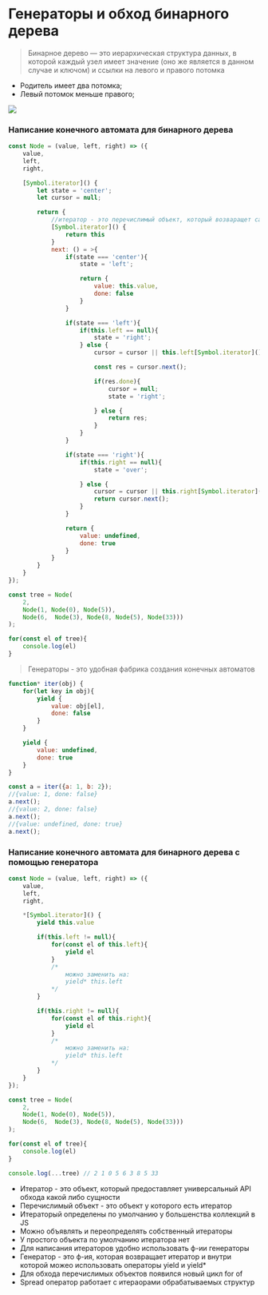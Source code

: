 # Генераторы и обход бинарного дерева

> Бинарное дерево — это иерархическая структура данных, в которой каждый узел имеет значение (оно же является в данном случае и ключом) и ссылки на левого и правого потомка

- Родитель имеет два потомка;
- Левый потомок меньше правого;

![](https://habrastorage.org/r/w1560/files/772/ac8/a1e/772ac8a1ed9c4abb862c036a2113a196.png)

### Написание конечного автомата для бинарного дерева
```javascript
const Node = (value, left, right) => ({
	value, 
	left,
	right,

	[Symbol.iterator]() {
		let state = 'center';
		let cursor = null;

		return {
			//итератор - это перечислимый объект, который возваращет сам себя
			[Symbol.iterator]() {
				return this
			}
			next: () = >{
				if(state === 'center'){
					state = 'left';

					return {
						value: this.value,
						done: false
					}
				}

				if(state === 'left'){
					if(this.left == null){
						state = 'right';
					} else {
						cursor = cursor || this.left[Symbol.iterator]();

						const res = cursor.next();

						if(res.done){
							cursor = null;
							state = 'right';

						} else {
							return res;
						}
					}
				}

				if(state === 'right'){
					if(this.right == null){
						state = 'over';

					} else {
						cursor = cursor || this.right[Symbol.iterator]()
						return cursor.next();
					}
				}

				return {
					value: undefined,
					done: true
				}
			}
		}
	}
});

const tree = Node(
	2,
	Node(1, Node(0), Node(5)),
	Node(6,  Node(3), Node(8, Node(5), Node(33)))
);

for(const el of tree){
	console.log(el)
}
```

> Генераторы - это удобная фабрика создания конечных автоматов

```javascript
function* iter(obj) {
	for(let key in obj){
		yield {
			value: obj[el],
			done: false
		}
	}

	yield {
		value: undefined,
		done: true
	}
}

const a = iter({a: 1, b: 2});
//{value: 1, done: false}
a.next();
//{value: 2, done: false}
a.next();
//{value: undefined, done: true}
a.next();
```

### Написание конечного автомата для бинарного дерева с помощью генератора
```javascript
const Node = (value, left, right) => ({
	value, 
	left,
	right,

	*[Symbol.iterator]() {
		yield this.value

		if(this.left != null){
			for(const el of this.left){
				yield el
			}
			/*
				можно заменить на:
				yield* this.left
			*/
		}

		if(this.right != null){
			for(const el of this.right){
				yield el 
			}
			/*
				можно заменить на:
				yield* this.left
			*/
		}
	}
});

const tree = Node(
	2,
	Node(1, Node(0), Node(5)),
	Node(6,  Node(3), Node(8, Node(5), Node(33)))
);

for(const el of tree){
	console.log(el)
}

console.log(...tree) // 2 1 0 5 6 3 8 5 33
```

- Итератор - это объект, который предоставляет универсальный API обхода какой либо сущности
- Перечислимый объект - это объект у которого есть итератор
- Итераторый определены по умолчанию у большенства коллекций в JS
- Можно объявлять и переопределять собственный итераторы
- У простого объекта по умолчанию итератора нет
- Для написания итераторов удобно использовать ф-ии генераторы
- Генератор - это ф-ия, которая возвращает итератор и внутри которой можео использовать операторы yield и yield*
- Для обхода перечислимых объектов появился новый цикл for of
- Spread оператор работает с итераорами обрабатываемых структур
